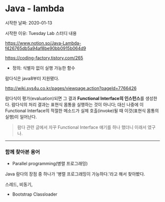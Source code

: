 # Java - lambda

시작한 날짜: 2020-01-13

시작한 이유: Tuesday Lab 스터디 내용

https://www.notion.so/Java-Lambda-f426765db5a94af8be90bb0915b064d9



https://coding-factory.tistory.com/265

- 정의: 식별자 없이 실행 가능한 함수

람다식은 java8부터 지원됐다.



http://wiki.sys4u.co.kr/pages/viewpage.action?pageId=7766426

람다식이 평가(evaluation)되면 그 결과 **Functional Interface의 인스턴스**를 생성한다. 람다식의 처리 결과는 표현식 몸통을 실행하는 것이 아니다; 대신 나중에 이 Functional Interface의 적절한 메소드가 실제 호출(invoke)될 때 이것(표현식 몸통의 실행)이 일어난다.

> 람다 관련 글에서 자꾸 Functional Interface 얘기를 하나 했더니 이래서 였구나.







---

### 함께 찾아본 용어

- Parallel programming(병렬 프로그래밍)

Java 람다의 장점 중 하나가 '병렬 프로그래밍이 가능하다.'라고 해서 찾아봤다.

스레드, 비동기, 



- Bootstrap Classloader

